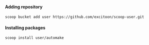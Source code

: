 #### Adding repository

```
scoop bucket add user https://github.com/excitoon/scoop-user.git
```

#### Installing packages

```
scoop install user/automake
```
